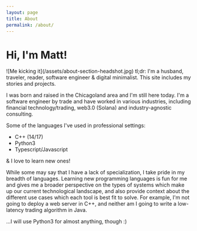 ```yaml
---
layout: page
title: About
permalink: /about/
---
```


<h1>
Hi, I'm Matt!
</h1>
![Me kicking it](/assets/about-section-headshot.jpg)
tl;dr: I'm a husband, traveler, reader, software engineer & digital minimalist.
This site includes my stories and projects.

I was born and raised in the Chicagoland area and I'm still here today.
I'm a software engineer by trade and have worked in various industries, including
financial technology/trading, web3.0 (Solana) and industry-agnostic consulting.

Some of the languages I've used in professional settings:
* C++ (14/17)
* Python3
* Typescript/Javascript

& I love to learn new ones!

While some may say that I have a lack of specialization, I take pride in my breadth of languages.
Learning new programming languages is fun for me and gives me a broader perspective on the types of 
systems which make up our current technological landscape, and also provide context about the different
use cases which each tool is best fit to solve. For example, I'm not going to deploy a web server in C++, 
and neither am I going to write a low-latency trading algorithm in Java. 

...I will use Python3 for almost anything, though :)

<!-- 
This is the base Jekyll theme. You can find out more info about customizing your Jekyll theme, as well as basic Jekyll usage documentation at [jekyllrb.com](https://jekyllrb.com/)

You can find the source code for Minima at GitHub:
[jekyll][jekyll-organization] /
[minima](https://github.com/jekyll/minima)

You can find the source code for Jekyll at GitHub:
[jekyll][jekyll-organization] /
[jekyll](https://github.com/jekyll/jekyll)


[jekyll-organization]: https://github.com/jekyll
-->